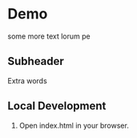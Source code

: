 # Demo

some more text
lorum pe


## Subheader
Extra words

## Local Development
1. Open index.html in your browser.